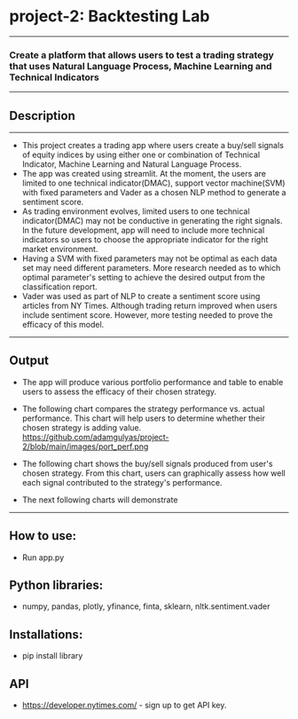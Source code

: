 # project-2: Backtesting Lab
---
### Create a platform that allows users to test a trading strategy that uses Natural Language Process, Machine Learning and Technical Indicators
---
## Description
---
* This project creates a trading app where users create a buy/sell signals of equity indices by using either one or combination of Technical Indicator, Machine Learning and Natural Language Process.
* The app was created using streamlit.  At the moment, the users are limited to one technical indicator(DMAC), support vector machine(SVM) with fixed parameters and Vader as a chosen NLP method to generate a sentiment score.
* As trading environment evolves, limited users to one technical indicator(DMAC) may not be conductive in generating the right signals.  In the future development, app will need to include more technical indicators so users to choose the appropriate indicator for the right market environment.
* Having a SVM with fixed parameters may not be optimal as each data set may need different parameters.  More research needed as to which optimal parameter's setting to achieve the desired output from the classification report.
* Vader was used  as part of NLP to create a sentiment score using articles from NY Times.  Although trading return improved when users include sentiment score.  However, more testing needed to prove the efficacy of this model.
---
## Output
* The app will produce various portfolio performance and table to enable users to assess the efficacy of their chosen strategy.  
* The following chart compares the strategy performance vs. actual performance.  This chart will help users to determine whether their chosen strategy is adding value.
https://github.com/adamgulyas/project-2/blob/main/images/port_perf.png
* The following chart shows the buy/sell signals produced from user's chosen strategy.  From this chart, users can graphically assess how well each signal contributed to the strategy's performance.

* The next following charts will demonstrate 

---
## How to use:
* Run app.py
## Python libraries:
* numpy, pandas, plotly, yfinance, finta, sklearn, nltk.sentiment.vader
## Installations:
* pip install library
## API
* https://developer.nytimes.com/ - sign up to get API key.



